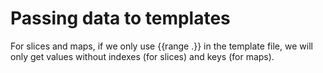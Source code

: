 # Passing data to templates

For slices and maps, if we only use {{range .}} in the template file,
we will only get values without indexes (for slices) and keys (for maps). 

